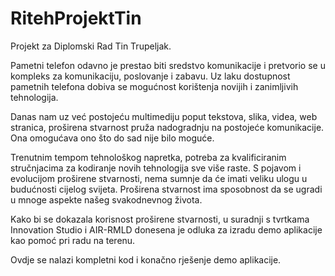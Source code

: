 # RitehProjektTin
 
 
Projekt za Diplomski Rad Tin Trupeljak.

Pametni telefon odavno je prestao biti sredstvo komunikacije i pretvorio se u kompleks za komunikaciju, poslovanje i zabavu. Uz laku dostupnost pametnih telefona dobiva se mogućnost korištenja novijih i zanimljivih tehnologija.

Danas nam uz već postojeću multimediju poput tekstova, slika, videa, web stranica, proširena stvarnost pruža nadogradnju na postojeće komunikacije. Ona omogućava ono što do sad nije bilo moguće.

Trenutnim tempom tehnološkog napretka, potreba za kvalificiranim stručnjacima za kodiranje novih tehnologija sve više raste.  S pojavom i evolucijom proširene stvarnosti, nema sumnje da će imati veliku ulogu u budućnosti cijelog svijeta. Proširena stvarnost ima sposobnost da se ugradi u mnoge aspekte našeg svakodnevnog života.

Kako bi se dokazala korisnost proširene stvarnosti, u suradnji s tvrtkama Innovation Studio i AIR-RMLD donesena je odluka za izradu demo aplikacije kao pomoć pri radu na terenu. 

Ovdje se nalazi kompletni kod i konačno rješenje demo aplikacije.
